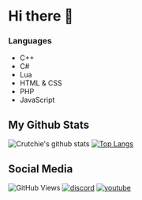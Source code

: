 # Hi there 👋

### Languages
* C++
* C#
* Lua
* HTML & CSS
* PHP
* JavaScript

## My Github Stats
![Crutchie's github stats](https://github-readme-stats.vercel.app/api?username=xsimplybeny&show_icons=true&theme=dark)
[![Top Langs](https://github-readme-stats.vercel.app/api/top-langs/?username=xsimplybeny&layout=compact&theme=dark)](https://github.com/anuraghazra/github-readme-stats)

## Social Media
![GitHub Views](https://komarev.com/ghpvc/?username=xsimplybeny&color=1b1f23)
[![discord](https://img.shields.io/badge/Community-+-7289db.svg?logo=discord&logoWidth=20)](https://discord.gg/Bauyrg2TzD)
[![youtube](https://img.shields.io/badge/YouTube-+-D0312D.svg?logo=youtube&logoWidth=20)](https://www.youtube.com/channel/UCYui7Fv5PyMohyeznTaITMQ)
